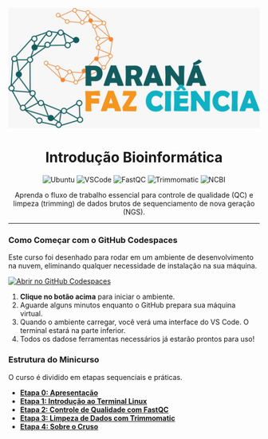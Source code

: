 <p align="center">
  <img src="assets/logo.jpg" alt="Logotipo do Minicurso" width="800"/>
</p>

<h1 align="center">Introdução Bioinformática</h1>

<p align="center">
  <img src="https://img.shields.io/badge/OS-Ubuntu-orange?logo=ubuntu" alt="Ubuntu">
  <img src="https://img.shields.io/badge/Editor-VSCode-blue?logo=visualstudiocode" alt="VSCode">
  <img src="https://img.shields.io/badge/Tool-FastQC-red" alt="FastQC">
  <img src="https://img.shields.io/badge/Tool-Trimmomatic-green" alt="Trimmomatic">
  <img src="https://img.shields.io/badge/Data-NCBI SRA-blue?logo=ncbi" alt="NCBI">
</p>

<p align="center">
  Aprenda o fluxo de trabalho essencial para controle de qualidade (QC) e limpeza (trimming) de dados brutos de sequenciamento de nova geração (NGS).
</p>

---

### Como Começar com o GitHub Codespaces

Este curso foi desenhado para rodar em um ambiente de desenvolvimento na nuvem, eliminando qualquer necessidade de instalação na sua máquina.

[![Abrir no GitHub Codespaces](https://github.com/codespaces/badge.svg)](https://codespaces.new/mlfalco-bioinfo/prfazciencia)

1.  **Clique no botão acima** para iniciar o ambiente.
2.  Aguarde alguns minutos enquanto o GitHub prepara sua máquina virtual.
3.  Quando o ambiente carregar, você verá uma interface do VS Code. O terminal estará na parte inferior.
4.  Todos os dadose ferramentas necessários já estarão prontos para uso!

### Estrutura do Minicurso

O curso é dividido em etapas sequenciais e práticas.

* [**Etapa 0: Apresentação**](./tutorial/ETAPA_00_Apresentacao.md)
* [**Etapa 1: Introdução ao Terminal Linux**](./tutorial/ETAPA_01_Introducao_ao_Terminal.md)
* [**Etapa 2: Controle de Qualidade com FastQC**](./tutorial/ETAPA_02_Controle_de_Qualidade_com_FastQC.md)
* [**Etapa 3: Limpeza de Dados com Trimmomatic**](./tutorial/ETAPA_03_Limpeza_de_Dados_com_Trimmomatic.md)
* [**Etapa 4: Sobre o Cruso**](./tutorial/ETAPA_04_Sobre_o_Curso.md)
